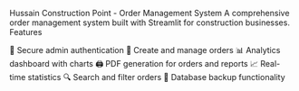 Hussain Construction Point - Order Management System
A comprehensive order management system built with Streamlit for construction businesses.
Features

🔐 Secure admin authentication
📝 Create and manage orders
📊 Analytics dashboard with charts
🖨️ PDF generation for orders and reports
📈 Real-time statistics
🔍 Search and filter orders
💾 Database backup functionality
